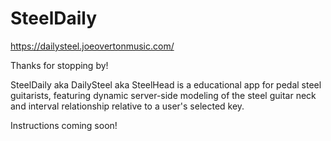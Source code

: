 # SteelDaily

https://dailysteel.joeovertonmusic.com/ 

Thanks for stopping by!

SteelDaily aka DailySteel aka SteelHead is a educational app for pedal steel guitarists, featuring dynamic server-side modeling of the steel guitar neck and interval relationship relative to a user's selected key.

Instructions coming soon!
